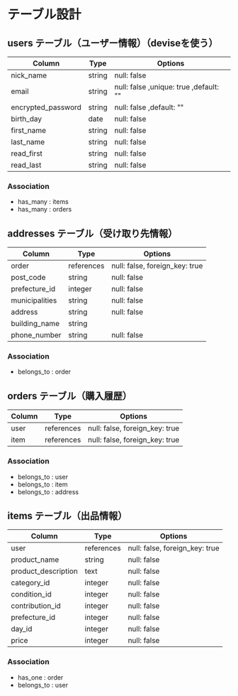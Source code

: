 # テーブル設計

## users テーブル（ユーザー情報）（deviseを使う）

| Column                                     | Type       | Options                                |
| ------------------------------------------ | ---------- | -------------------------------------- |
| nick_name                                  | string     | null: false                            |
| email                                      | string     | null: false ,unique: true ,default: "" |
| encrypted_password                         | string     | null: false ,default: ""               |
| birth_day                                  | date       | null: false                            |
| first_name                                 | string     | null: false                            |
| last_name                                  | string     | null: false                            |
| read_first                                 | string     | null: false                            |
| read_last                                  | string     | null: false                            |
### Association
- has_many : items     
- has_many : orders                         



## addresses テーブル（受け取り先情報）

| Column                                     | Type       | Options                                |
| ------------------------------------------ | ---------- | -------------------------------------- |
| order                                      | references | null: false, foreign_key: true         |  
| post_code                                  | string     | null: false                            |
| prefecture_id                              | integer    | null: false                            |
| municipalities                             | string     | null: false                            |
| address                                    | string     | null: false                            |
| building_name                              | string     |                                        |
| phone_number                               | string     | null: false                            |
###  Association
- belongs_to : order


## orders テーブル（購入履歴）

| Column                                     | Type       | Options                                |
| ------------------------------------------ | ---------- | -------------------------------------- |
| user                                       | references | null: false, foreign_key: true         |
| item                                       | references | null: false, foreign_key: true         |
###  Association
- belongs_to : user
- belongs_to : item
- belongs_to : address


## items テーブル（出品情報）

| Column                                     | Type       | Options                                |
| ------------------------------------------ | ---------- | -------------------------------------- |
| user                                       | references | null: false, foreign_key: true         |
| product_name                               | string     | null: false                            |
| product_description                        | text       | null: false                            |
| category_id                                | integer    | null: false                            |
| condition_id                               | integer    | null: false                            |
| contribution_id                            | integer    | null: false                            |
| prefecture_id                              | integer    | null: false                            |
| day_id                                     | integer    | null: false                            |
| price                                      | integer    | null: false                            |
### Association
- has_one : order
- belongs_to : user
